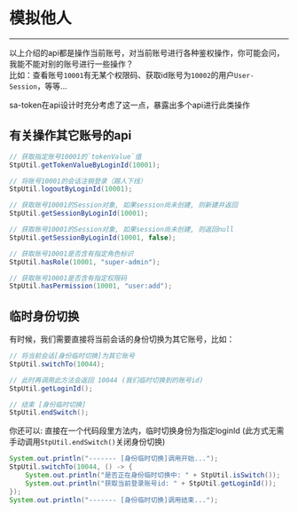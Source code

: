 # 模拟他人
--- 


以上介绍的api都是操作当前账号，对当前账号进行各种鉴权操作，你可能会问，我能不能对别的账号进行一些操作？<br>
比如：查看账号`10001`有无某个权限码、获取id账号为`10002`的用户`User-Session`，等等...

sa-token在api设计时充分考虑了这一点，暴露出多个api进行此类操作 


## 有关操作其它账号的api

``` java
// 获取指定账号10001的`tokenValue`值 
StpUtil.getTokenValueByLoginId(10001);

// 将账号10001的会话注销登录（踢人下线）
StpUtil.logoutByLoginId(10001);

// 获取账号10001的Session对象, 如果session尚未创建, 则新建并返回
StpUtil.getSessionByLoginId(10001);

// 获取账号10001的Session对象, 如果session尚未创建, 则返回null 
StpUtil.getSessionByLoginId(10001, false);

// 获取账号10001是否含有指定角色标识 
StpUtil.hasRole(10001, "super-admin");

// 获取账号10001是否含有指定权限码
StpUtil.hasPermission(10001, "user:add");
```



## 临时身份切换

有时候，我们需要直接将当前会话的身份切换为其它账号，比如：
``` java
// 将当前会话[身份临时切换]为其它账号 
StpUtil.switchTo(10044);

// 此时再调用此方法会返回 10044 (我们临时切换到的账号id)
StpUtil.getLoginId();

// 结束 [身份临时切换]
StpUtil.endSwitch();
```

你还可以: 直接在一个代码段里方法内，临时切换身份为指定loginId (此方式无需手动调用`StpUtil.endSwitch()`关闭身份切换)
``` java
System.out.println("------- [身份临时切换]调用开始...");
StpUtil.switchTo(10044, () -> {
	System.out.println("是否正在身份临时切换中: " + StpUtil.isSwitch()); 
	System.out.println("获取当前登录账号id: " + StpUtil.getLoginId());
});
System.out.println("------- [身份临时切换]调用结束...");
```


